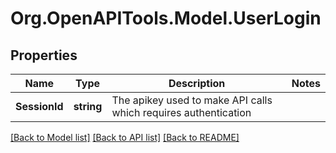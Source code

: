 
# Org.OpenAPITools.Model.UserLogin

## Properties

Name | Type | Description | Notes
------------ | ------------- | ------------- | -------------
**SessionId** | **string** | The apikey used to make API calls which requires authentication | 

[[Back to Model list]](../README.md#documentation-for-models)
[[Back to API list]](../README.md#documentation-for-api-endpoints)
[[Back to README]](../README.md)

